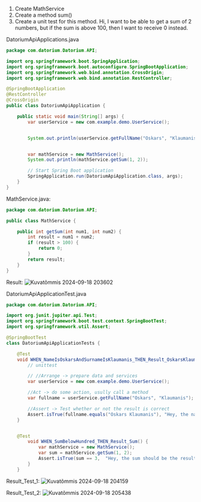 1. Create MathService
2. Create a method sum()
3. Create a unit test for this method.
Hi, I want to be able to get a sum of 2 numbers, but if the sum is above 100, then I want to receive 0 instead.

DatoriumApiApplications.java
```java
package com.datorium.Datorium.API;

import org.springframework.boot.SpringApplication;
import org.springframework.boot.autoconfigure.SpringBootApplication;
import org.springframework.web.bind.annotation.CrossOrigin;
import org.springframework.web.bind.annotation.RestController;

@SpringBootApplication
@RestController
@CrossOrigin
public class DatoriumApiApplication {

	public static void main(String[] args) {
		var userService = new com.example.demo.UserService();


		System.out.println(userService.getFullName("Oskars", "Klaumanis"));


		var mathService = new MathService();
		System.out.println(mathService.getSum(1, 2));

		// Start Spring Boot application
		SpringApplication.run(DatoriumApiApplication.class, args);
	}
}
```

MathService.java: 
```java
package com.datorium.Datorium.API;

public class MathService {

    public int getSum(int num1, int num2) {
        int result = num1 + num2;
        if (result > 100) {
            return 0;
        }
        return result;
    }
}
```

Result: 
![Kuvatõmmis 2024-09-18 203602](https://github.com/user-attachments/assets/40ee2553-a1ff-45b7-9d22-dab51378c6a2)

DatoriumApiApplicationTest.java
```java
package com.datorium.Datorium.API;

import org.junit.jupiter.api.Test;
import org.springframework.boot.test.context.SpringBootTest;
import org.springframework.util.Assert;

@SpringBootTest
class DatoriumApiApplicationTests {

	@Test
	void WHEN_NameIsOskarsAndSurnameIsKlaumanis_THEN_Result_OskarsKlaumanis() {
		// unittest

		// //Arrange -> prepare data and services
		var userService = new com.example.demo.UserService();

		//Act -> do some action, usully call a method
		var fullname = userService.getFullName("Oskars", "Klaumanis");

		//Assert -> Test whether or not the result is correct
		Assert.isTrue(fullname.equals("Oskars Klaumanis"), "Hey, the name should be with a space inbetween first name and the last name");
	}


	@Test
		void WHEN_SumBelowHundred_THEN_Result_Sum() {
			var mathService = new MathService();
			var sum = mathService.getSum(1, 2);
			Assert.isTrue(sum == 3,  "Hey, the sum should be the result. Unless the sum exceeds hundred.");
		}
	}
```

Result_Test_1: 
![Kuvatõmmis 2024-09-18 204159](https://github.com/user-attachments/assets/f5231c92-f009-4da5-885f-d545712260d0)

Result_Test_2: 
![Kuvatõmmis 2024-09-18 205438](https://github.com/user-attachments/assets/555f6561-c4a4-401e-8113-2489cc0a60db)



